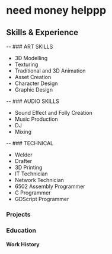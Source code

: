 # need money helppp

## Skills & Experience

-- ### ART SKILLS
- 3D Modelling
- Texturing
- Traditional and 3D Animation
- Asset Creation
- Character Design
- Graphic Design


-- ### AUDIO SKILLS
- Sound Effect and Folly Creation
- Music Production
- DJ
- Mixing

-- ### TECHNICAL 
- Welder
- Drafter 
- 3D Printing 
- IT Technician
- Network Technician
- 6502 Assembly Programmer
- C Programmer
- GDScript Programmer


### Projects

### Education

#### Work History
